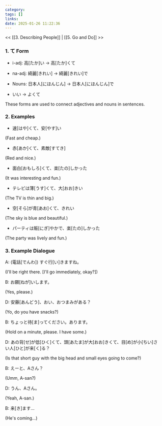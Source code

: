 ```yaml
---
category: 
tags: []
links:
date: 2025-01-26 11:22:36
---
```

<< [[3. Describing People]] | [[5. Go and Do]] >>
### 1. て Form

- i-adj: 高\[たか\]い → 高\[たか\]くて

- na-adj: 綺麗\[きれい\] → 綺麗\[きれい\]で

- Nouns: 日本人\[にほんじん\] → 日本人\[にほんじん\]で

- いい → よくて

These forms are used to connect adjectives and nouns in sentences.

### 2. Examples

- 速\[はや\]くて、安\[やす\]い

(Fast and cheap.)

- 赤\[あか\]くて、素敵\[すてき\]

(Red and nice.)

- 面白\[おもしろ\]くて、楽\[たの\]しかった

(It was interesting and fun.)

- テレビは薄\[うす\]くて、大\[おお\]きい

(The TV is thin and big.)

- 空\[そら\]が青\[あお\]くて、きれい

(The sky is blue and beautiful.)

- パーティは賑\[にぎ\]やかで、楽\[たの\]しかった

(The party was lively and fun.)

### 3. Example Dialogue

A: (電話\[でんわ\]) すぐ行\[い\]きますね。

(I'll be right there. \[I'll go immediately, okay?])

B: お願\[ねが\]いします。

(Yes, please.)

D: 安藤\[あんどう\]、おい、おつまみがある？

(Yo, do you have snacks?)

B: ちょっと待\[ま\]ってください。あります。

(Hold on a minute, please. I have some.)

D: あの背\[せ\]が低\[ひく\]くて、頭\[あたま\]が大\[おお\]きくて、目\[め\]が小\[ちい\]さい人\[ひと\]が来\[く\]る？

(Is that short guy with the big head and small eyes going to come?)

B: えーと、Aさん？

(Umm, A-san?)

D: うん、Aさん。

(Yeah, A-san.)

B: 来\[き\]ます...

(He's coming...)